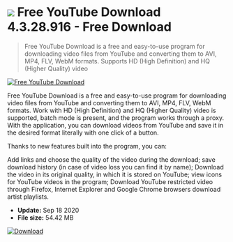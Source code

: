 # ![](https://cdn.softexe.net/static/icon/4/free-youtube-download-2915.png) Free YouTube Download 4.3.28.916 - Free Download

> Free YouTube Download is a free and easy-to-use program for downloading video files from YouTube and converting them to AVI, MP4, FLV, WebM formats. Supports HD (High Definition) and HQ (Higher Quality) video

[![Free YouTube Download](https://gallery.dpcdn.pl/imgc/Tools/63065/g_-_420x350_1.5_-_x20151028164754_0.png)](https://softexe.net/win/internet/file-upload/free-youtube-download:bape.html)

Free YouTube Download is a free and easy-to-use program for downloading video files from YouTube and converting them to AVI, MP4, FLV, WebM formats. Work with HD (High Definition) and HQ (Higher Quality) video is supported, batch mode is present, and the program works through a proxy. With the application, you can download videos from YouTube and save it in the desired format literally with one click of a button.

Thanks to new features built into the program, you can:


Add links and choose the quality of the video during the download;
save download history (in case of video loss you can find it by name);
Download the video in its original quality, in which it is stored on YouTube;
view icons for YouTube videos in the program;
Download YouTube restricted video through Firefox, Internet Explorer and Google Chrome browsers
download artist playlists.


- **Update:** Sep 18 2020
- **File size:** 54.42 MB

[![Download](https://cdn.softexe.net/static/img/download.png)](https://softexe.net/win/internet/file-upload/free-youtube-download:bape.html)

